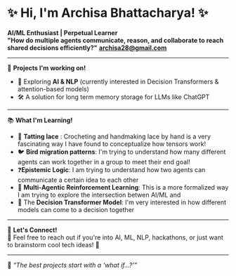 # ✨ Hi, I'm Archisa Bhattacharya! ✨  
**AI/ML Enthusiast | Perpetual Learner**  
**"How do multiple agents communicate, reason, and collaborate to reach shared decisions efficiently?"**
**archisa28@gmail.com**

---

🚀 **Projects I'm working on!**  
- 🧠 Exploring **AI & NLP** (currently interested in Decision Transformers & attention-based models)  
- 🛠️ A solution for long term memory storage for LLMs like ChatGPT

---

📚 **What I'm Learning!**  
- 🧵 **Tatting lace** : Crocheting and handmaking lace by hand is a very fascinating way I have found to conceptualize how tensors work! 
- 🐦 **Bird migration patterns**: I'm trying to understand how many different agents can work together in a group to meet their end goal!
- ❓**Epistemic Logic**: I am trying to understand how two agents can communicate a certain idea to each other
- 🤝 **Multi-Agentic Reinforcement Learning**: This is a more formalized way I am trying to explore the intersection betwen AI/ML and 
- 🤖 The **Decision Transformer Model**: I'm very interested in how different models can come to a decision together
---

🌟 **Let's Connect!**  
💬 Feel free to reach out if you're into AI, ML, NLP, hackathons, or just want to brainstorm cool tech ideas! 🚀  

---

🦄 *“The best projects start with a ‘what if…?’”*  
